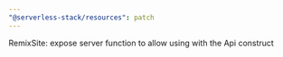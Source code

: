 ```yaml
---
"@serverless-stack/resources": patch
---
```


RemixSite: expose server function to allow using with the Api construct
